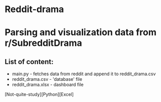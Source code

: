 # Reddit-drama
# Parsing and visualization data from r/SubredditDrama # 

## List of content:  ##
+ main.py - fetches data from reddit and append it to reddit_drama.csv  
+ reddit_drama.csv - 'database' file  
+ reddit_drama.xlsx - dashboard file  
  
[Not-quite-study][Python][Excel]
 
